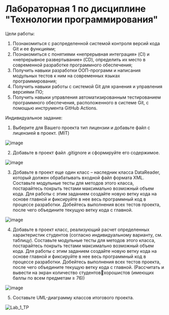 # Лабораторная 1 по дисциплине "Технологии программирования"
Цели работы:

1. Познакомиться c распределенной системой контроля версий кода Git и ее функциями;
2. Познакомиться с понятиями «непрерывная интеграция» (CI) и «непрерывное развертывание» (CD), определить их место в современной разработке программного обеспечения;
3. Получить навыки разработки ООП-программ и написания модульных тестов к ним на современных языках программирования;
4. Получить навыки работы с системой Git для хранения и управления версиями ПО;
5. Получить навыки управления автоматизированным тестированием программного обеспечения, расположенного в системе Git, с помощью инструмента GitHub Actions.

Индивидуальное задание:
1. Выберите для Вашего проекта тип лицензии и добавьте файл с лицензией в проект. (MIT)

![image](https://github.com/user-attachments/assets/d6cf130b-8e1e-4789-9c02-13cf40b0991b)

2. Добавьте в проект файл .gitignore и сформируйте его содержимое.

![image](https://github.com/user-attachments/assets/948434bc-05b4-4b9b-b555-12d4e8de7f95)

3. Добавьте в проект еще один класс – наследник класса DataReader, который должен обрабатывать входной файл формата XML.
Составьте модульные тесты для методов этого класса, постарайтесь покрыть тестами максимально возможный объем кода.
Для работы с этим заданием создайте новую ветку кода на основе главной и фиксируйте в нее весь программный
код в процессе разработки. Добейтесь выполнения всех тестов проекта, после чего объедините текущую ветку кода с главной.

![image](https://github.com/user-attachments/assets/ce8df5d7-d652-46d1-b132-a29351d7b81c)

4. Добавьте в проект класс, реализующий расчет определенных характеристик студентов 
(согласно индивидуальному варианту, см. таблицу). Составьте модульные тесты для методов этого 
класса, постарайтесь покрыть тестами максимально возможный объем кода. Для работы с этим 
заданием создайте новую ветку кода на основе главной и фиксируйте в нее весь программный код в 
процессе разработки. Добейтесь выполнения всех тестов проекта, после чего объедините текущую 
ветку кода с главной. (Рассчитать и вывести на экран количество студентовхорошистов
(имеющих баллы по всем предметам ≥ 76))

![image](https://github.com/user-attachments/assets/0a3983bd-4ccf-41ce-920f-954668998e84)

5. Составьте UML-диаграмму классов итогового проекта.

![Lab_1_TP](https://github.com/user-attachments/assets/47ecb911-bacb-4692-92de-836746944176)





